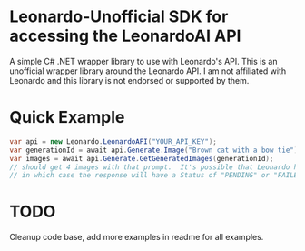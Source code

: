 # Leonardo-Unofficial SDK for accessing the LeonardoAI API
A simple C# .NET wrapper library to use with Leonardo's API.  This is an unofficial wrapper library around the Leonardo API.  I am not affiliated with Leonardo and this library is not endorsed or supported by them.

# Quick Example
```C#
var api = new Leonardo.LeonardoAPI("YOUR_API_KEY");
var generationId = await api.Generate.Image("Brown cat with a bow tie");
var images = await api.Generate.GetGeneratedImages(generationId);
// should get 4 images with that prompt.  It's possible that Leonardo has not started yet
// in which case the response will have a Status of "PENDING" or "FAILED" within the images object
```

# TODO

Cleanup code base, add more examples in readme for all examples.
